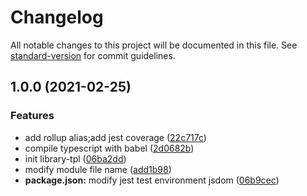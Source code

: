 # Changelog

All notable changes to this project will be documented in this file. See [standard-version](https://github.com/conventional-changelog/standard-version) for commit guidelines.

## 1.0.0 (2021-02-25)

### Features

- add rollup alias;add jest coverage ([22c717c](https://github.com/eleven-net-cn/library-starter/commit/22c717c25f0f90ec20541536a4edc3600ac3032a))
- compile typescript with babel ([2d0682b](https://github.com/eleven-net-cn/library-starter/commit/2d0682b452e7ca3cc9a02f1da2a1d81777d4bbda))
- init library-tpl ([06ba2dd](https://github.com/eleven-net-cn/library-starter/commit/06ba2dd5fbbf7a9b3db1f4591ae2c9249f1796e2))
- modify module file name ([add1b98](https://github.com/eleven-net-cn/library-starter/commit/add1b98d2dccdac33ca7259c984590efa9713bc6))
- **package.json:** modify jest test environment jsdom ([06b9cec](https://github.com/eleven-net-cn/library-starter/commit/06b9cecc5f0c89a973f653d35acc0f19f0203211))
